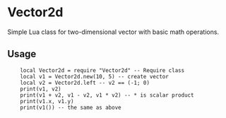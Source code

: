 # Vector2d
Simple Lua class for two-dimensional vector with basic math operations.

## Usage
        local Vector2d = require "Vector2d" -- Require class
        local v1 = Vector2d.new(10, 5) -- create vector
        local v2 = Vector2d.left -- v2 == (-1; 0)
        print(v1, v2)
        print(v1 + v2, v1 - v2, v1 * v2) -- * is scalar product
        print(v1.x, v1.y)
        print(v1()) -- the same as above
